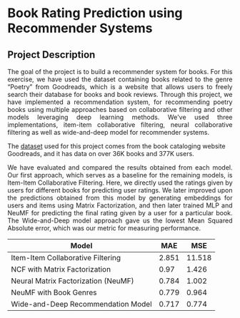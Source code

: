# Book Rating Prediction using Recommender Systems
## Project Description
<p align="justify">
The goal of the project is to build a recommender system for books. For this exercise, we have used the dataset containing books related to the genre “Poetry” from Goodreads, which is a website that allows users to freely search their database for books and book reviews. Through this project, we have implemented a recommendation
system, for recommending poetry books using multiple approaches based on collaborative filtering and other models leveraging deep learning methods. We've used three implementations, item-item collaborative filtering, neural collaborative filtering as well as wide-and-deep model for recommender systems.

The [dataset](https://sites.google.com/eng.ucsd.edu/ucsdbookgraph/home) used for this project comes from the book cataloging website Goodreads, and it has data on over 36K books and 377K users.</p>

<p align="justify">
We have evaluated and compared the results obtained from each model. Our first approach, which serves as a baseline for the remaining models, is Item-Item Collaborative Filtering. Here, we directly used the ratings given by users for different books for predicting user ratings. We later improved upon the predictions obtained from this model by generating embeddings for users and items using Matrix Factorization, and then later trained MLP and NeuMF for predicting the final rating given by a user for a particular book. The Wide-and-Deep model approach gave us the lowest Mean Squared Absolute error, which was our metric for measuring performance.
</p>

|Model|MAE|MSE|
|-----|---|---|
|Item-Item Collaborative Filtering| 2.851| 11.518|
|NCF with Matrix Factorization| 0.97| 1.426|
|Neural Matrix Factorization (NeuMF) |0.784 |1.002|
|NeuMF with Book Genres |0.779| 0.964|
|Wide-and-Deep Recommendation Model| 0.717| 0.774|

